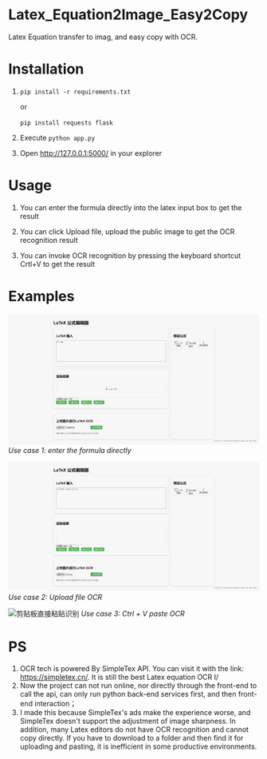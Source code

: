 # Latex_Equation2Image_Easy2Copy
Latex Equation transfer to imag, and easy copy with OCR.

# Installation
1. `pip install -r requirements.txt`
    
    or 

    `pip install requests flask`

2. Execute `python app.py`

3. Open http://127.0.0.1:5000/ in your explorer

# Usage
1. You can enter the formula directly into the latex input box to get the result

2. You can click Upload file, upload the public image to get the OCR recognition result

3. You can invoke OCR recognition by pressing the keyboard shortcut Crtl+V to get the result

# Examples

![直接编辑使用](img/1.gif)
*Use case 1: enter the formula directly*

![上传图片识别](img/2.gif)
*Use case 2: Upload file OCR*

![剪贴板直接粘贴识别](img/3.gif)
*Use case 3: Ctrl + V paste OCR*


# PS
1. OCR tech is powered By SimpleTex API. You can visit it with the link: https://simpletex.cn/. It is still the best Latex equation OCR I/
2. Now the project can not run online, nor directly through the front-end to call the api, can only run python back-end services first, and then front-end interaction；
3. I made this because SimpleTex's ads make the experience worse, and SimpleTex doesn't support the adjustment of image sharpness. In addition, many Latex editors do not have OCR recognition and cannot copy directly. If you have to download to a folder and then find it for uploading and pasting, it is inefficient in some productive environments.

